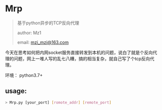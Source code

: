 # Mrp

> 基于python异步的TCP反向代理
>
> author: Mz1
>
> email: mzi_mzi@163.com

今天在思考如何把内网socket服务直接转发到本机的问题，说白了就是个反向代理的问题，网上一堆人写的乱七八糟，搞的相当复杂，就自己写了个tcp反向代理。

环境：
python3.7+

## usage:

```bash
> Mrp.py [your_port] [romote_addr] [remote_port]
```

